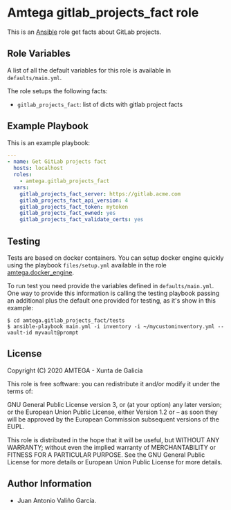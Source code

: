 # Amtega gitlab_projects_fact role

This is an [Ansible](http://www.ansible.com) role get facts about GitLab projects.

## Role Variables

A list of all the default variables for this role is available in `defaults/main.yml`.

The role setups the following facts:

- `gitlab_projects_fact`: list of dicts with gitlab project facts

## Example Playbook

This is an example playbook:

``` yaml
---
- name: Get GitLab projects fact
  hosts: localhost
  roles:  
    - amtega.gitlab_projects_fact
  vars:    
    gitlab_projects_fact_server: https://gitlab.acme.com
    gitlab_projects_fact_api_version: 4
    gitlab_projects_fact_token: mytoken
    gitlab_projects_fact_owned: yes
    gitlab_projects_fact_validate_certs: yes
```

## Testing

Tests are based on docker containers. You can setup docker engine quickly using the playbook `files/setup.yml` available in the role [amtega.docker_engine](https://galaxy.ansible.com/amtega/docker_engine).

To run test you need provide the variables defined in `defaults/main.yml`. One way to provide this information is calling the testing playbook passing an additional plus the default one provided for testing, as it's show in this example:

```shell
$ cd amtega.gitlab_projects_fact/tests
$ ansible-playbook main.yml -i inventory -i ~/mycustominventory.yml --vault-id myvault@prompt
```

## License

Copyright (C) 2020 AMTEGA - Xunta de Galicia

This role is free software: you can redistribute it and/or modify it under the terms of:

GNU General Public License version 3, or (at your option) any later version; or the European Union Public License, either Version 1.2 or – as soon they will be approved by the European Commission ­subsequent versions of the EUPL.

This role is distributed in the hope that it will be useful, but WITHOUT ANY WARRANTY; without even the implied warranty of MERCHANTABILITY or FITNESS FOR A PARTICULAR PURPOSE.  See the GNU General Public License for more details or European Union Public License for more details.

## Author Information

- Juan Antonio Valiño García.
